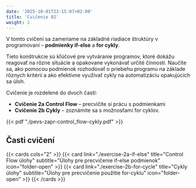 ```yaml
---
date: '2025-10-01T23:15:07+02:00'
title: 'Cvičenie 02'
weight: 2
---
```


V tomto cvičení sa zameriame na základné riadiace štruktúry v programovaní – **podmienky if-else** a **for cykly**.

Tieto konštrukcie sú kľúčové pre vytváranie programov, ktoré dokážu reagovať na rôzne situácie a opakovane vykonávať
určité činnosti. Naučíte sa, ako pomocou podmienok rozhodovať o priebehu programu na základe rôznych kritérií a ako
efektívne využívať cykly na automatizáciu opakujúcich sa úloh.

Cvičenie je rozdelené do dvoch častí:

- **Cvičenie 2a Control Flow** – precvičíte si prácu s podmienkami
- **Cvičenie 2b Cykly** – zoznámite sa s možnosťami for cyklov.


{{< pdf "./pevs-zapr-control_flow-cykly.pdf" >}}

## Časti cvičení

{{< cards cols="2" >}}
{{< card link="./exercise-2a-if-else" title="Control Flow úlohy" subtitle="Úlohy pre precvičenie if-else podmienok" icon="folder-open" >}}
{{< card link="./exercise-2b-for-cycle" title="Cykly úlohy" subtitle="Úlohy pre precvičenie použitie for-cyklu" icon="folder-open" >}}
{{< /cards >}}

